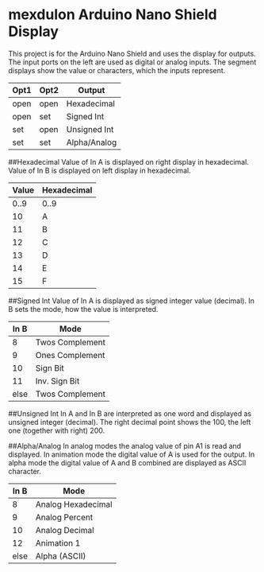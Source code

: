 # mexdulon Arduino Nano Shield Display

This project is for the Arduino Nano Shield and uses the display for outputs. The input ports on the left are used as digital or analog inputs. The segment displays show the value or characters, which the inputs represent.

|Opt1|Opt2|Output      |
|----|----|------------|
|open|open|Hexadecimal |
|open|set |Signed Int  |
|set |open|Unsigned Int|
|set |set |Alpha/Analog|

##Hexadecimal
Value of In A is displayed on right display in hexadecimal.
Value of In B is displayed on left display in hexadecimal.

|Value|Hexadecimal|
|-----|-----------|
|0..9 |0..9       |
|10   |A          |
|11   |B          |
|12   |C          |
|13   |D          |
|14   |E          |
|15   |F          |

##Signed Int
Value of In A is displayed as signed integer value (decimal).
In B sets the mode, how the value is interpreted.

|In B|Mode           |
|----|---------------|
|8   |Twos Complement|
|9   |Ones Complement|
|10  |Sign Bit       |
|11  |Inv. Sign Bit  |
|else|Twos Complement|

##Unsigned Int
In A and In B are interpreted as one word and displayed as unsigned integer (decimal). The right decimal point shows the 100, the left one (together with right) 200.

##Alpha/Analog
In analog modes the analog value of pin A1 is read and displayed.
In animation mode the digital value of A is used for the output.
In alpha mode the digital value of A and B combined are displayed as ASCII character.

|In B|Mode              |
|----|------------------|
|8   |Analog Hexadecimal|
|9   |Analog Percent    |
|10  |Analog Decimal    |
|12  |Animation 1       |
|else|Alpha (ASCII)     |
